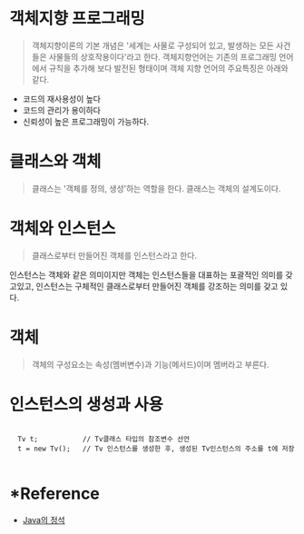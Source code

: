 # 객체지향 프로그래밍
> 객체지향이론의 기본 개념은 '세계는 사물로 구성되어 있고, 발생하는 모든 사건들은 사물들의 상호작용이다'라고 한다. 
객체지향언어는 기존의 프로그래밍 언어에서 규칙을 추가해 보다 발전된 형태이며 객체 지향 언어의 주요특징은 아래와 같다.

+ 코드의 재사용성이 높다
+ 코드의 관리가 용이하다
+ 신뢰성이 높은 프로그래밍이 가능하다.

# 클래스와 객체
> 클래스는 '객체를 정의, 생성'하는 역할을 한다. 클래스는 객체의 설계도이다.

# 객체와 인스턴스
> 클래스로부터 만들어진 객체를 인스턴스라고 한다.

인스턴스는 객체와 같은 의미이지만 객체는 인스턴스들을 대표하는 포괄적인 의미를 갖고있고, 
인스턴스는 구체적인 클래스로부터 만들어진 객체를 강조하는 의미를 갖고 있다.

# 객체
> 객체의 구성요소는 속성(멤버변수)과 기능(메서드)이며 멤버라고 부른다.

# 인스턴스의 생성과 사용
<pre>
<code> 
  Tv t;           // Tv클래스 타입의 참조변수 선언
  t = new Tv();   // Tv 인스턴스를 생성한 후, 생성된 Tv인스턴스의 주소를 t에 저장
</code>
</pre>

# *Reference
+ [Java의 정석](http://www.yes24.com/Product/Goods/24259565?OzSrank=1)

